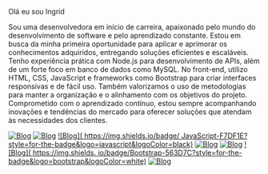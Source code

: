  Olá eu sou Ingrid 

Sou uma desenvolvedora em início de carreira, apaixonado pelo mundo do desenvolvimento de software e pelo aprendizado constante. Estou em busca da minha primeira oportunidade para aplicar e aprimorar os conhecimentos adquiridos, entregando soluções eficientes e escaláveis. Tenho experiência prática com Node.js para desenvolvimento de APIs, além de um forte foco em banco de dados como MySQL. No front-end, utilizo HTML, CSS, JavaScript e frameworks como Bootstrap para criar interfaces responsivas e de fácil uso. Também valorizamos o uso de metodologias para manter a organização e o alinhamento com os objetivos do projeto. Comprometido com o aprendizado contínuo, estou sempre acompanhando inovações e tendências do mercado para oferecer soluções que atendam às necessidades dos clientes.

[![Blog]( https://img.shields.io/badge/HTML5-E34F26?style=for-the-badge&logo=html5&logoColor=white)](#)
[![Blog]( https://img.shields.io/badge/CSS-239120?&style=for-the-badge&logo=css3&logoColor=white)](#)
[![Blog]( https://img.shields.io/badge/ JavaScript-F7DF1E?style=for-the-badge&logo=javascript&logoColor=black)](#)
[![Blog]( https://img.shields.io/badge/TypeScript-007ACC?style=for-the-badge&logo=typescript&logoColor=white)](#)
[![Blog]( https://img.shields.io/badge/Node.js-43853D?style=for-the-badge&logo=node.js&logoColor=white)](#)
[![Blog]( https://img.shields. io/badge/Bootstrap-563D7C?style=for-the-badge&logo=bootstrap&logoColor=white)](#)
[![Blog]( https://img.shields.io/badge/MySQL-00000F?style=for-the-badge&logo=mysql&logoColor=white)](#)
